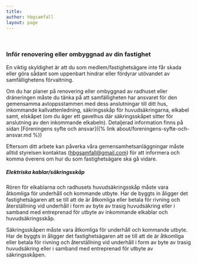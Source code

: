 ```yaml
---
title:  
author: hbgsamfall
layout: page
---
```


<span style="color: #ffffff;"># Blank</span>
### Inför renovering eller ombyggnad av din fastighet  
En viktig skyldighet är att du som medlem/fastighetsägare inte får skada eller göra sådant som uppenbart hindrar eller fördyrar utövandet av samfällighetens förvaltning.

Om du har planer på renovering eller ombyggnad av radhuset eller dräneringen måste du tänka på att samfälligheten har ansvaret för den gemensamma avloppsstammen med dess anslutningar till ditt hus, inkommande kallvattenledning, säkringsskåp för huvudsäkringarna, elkabel samt, elskåpet (om du äger ett gavelhus där säkringsskåpet sitter för anslutning av den inkommande elkabeln). Detaljerad information finns på sidan [Föreningens syfte och ansvar]({% link about/foreningens-syfte-och-ansvar.md %})  

Eftersom ditt arbete kan påverka våra gemensamhetsanläggningar måste alltid styrelsen kontaktas (hbgsamfall@gmail.com) för att informera och komma överens om hur du som fastighetsägare ska gå vidare.

##### Elektriska kablar/säkringsskåp  
Rören för elkablarna och radhusets huvudsäkringsskåp måste vara åtkomliga för underhåll och kommande utbyte. Har de byggts in åligger det fastighetsägaren att se till att de är åtkomliga eller betala för rivning och återställning vid underhåll i form av byte av trasig huvudsäkring eller i samband med entreprenad för utbyte av inkommande elkablar och huvudsäkringsskåp.  

Säkringsskåpen måste vara åtkomliga för underhåll och kommande utbyte. Har de byggts in åligger det fastighetsägaren att se till att de är åtkomliga eller betala för rivning och återställning vid underhåll i form av byte av trasig huvudsäkring eller i samband med entreprenad för utbyte av säkringsskåpen.
